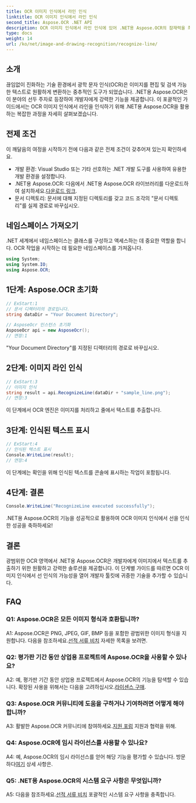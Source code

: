 ```yaml
---
title: OCR 이미지 인식에서 라인 인식
linktitle: OCR 이미지 인식에서 라인 인식
second_title: Aspose.OCR .NET API
description: OCR 이미지 인식에서 라인 인식에 있어 .NET용 Aspose.OCR의 잠재력을 최대한 활용해 보세요. 이미지에서 원활한 텍스트 추출을 위한 개발자 가이드입니다.
type: docs
weight: 14
url: /ko/net/image-and-drawing-recognition/recognize-line/
---
```

## 소개

끊임없이 진화하는 기술 환경에서 광학 문자 인식(OCR)은 이미지를 편집 및 검색 가능한 텍스트로 원활하게 변환하는 중추적인 도구가 되었습니다. .NET용 Aspose.OCR은 이 분야의 선두 주자로 등장하여 개발자에게 강력한 기능을 제공합니다. 이 포괄적인 가이드에서는 OCR 이미지 인식에서 라인을 인식하기 위해 .NET용 Aspose.OCR을 활용하는 복잡한 과정을 자세히 살펴보겠습니다.

## 전제 조건

이 깨달음의 여정을 시작하기 전에 다음과 같은 전제 조건이 갖추어져 있는지 확인하세요.

- 개발 환경: Visual Studio 또는 기타 선호하는 .NET 개발 도구를 사용하여 유용한 개발 환경을 설정합니다.
-  .NET용 Aspose.OCR: 다음에서 .NET용 Aspose.OCR 라이브러리를 다운로드하여 설치하세요.[다운로드 링크](https://releases.aspose.com/ocr/net/).
- 문서 디렉토리: 문서에 대해 지정된 디렉토리를 갖고 코드 조각의 "문서 디렉토리"를 실제 경로로 바꾸십시오.

## 네임스페이스 가져오기

.NET 세계에서 네임스페이스는 클래스를 구성하고 액세스하는 데 중요한 역할을 합니다. OCR 작업을 시작하는 데 필요한 네임스페이스를 가져옵니다.

```csharp
using System;
using System.IO;
using Aspose.OCR;
```

## 1단계: Aspose.OCR 초기화

```csharp
// ExStart:1
// 문서 디렉터리의 경로입니다.
string dataDir = "Your Document Directory";

// AsposeOcr 인스턴스 초기화
AsposeOcr api = new AsposeOcr();
// 연장:1
```

"Your Document Directory"를 지정된 디렉터리의 경로로 바꾸십시오.

## 2단계: 이미지 라인 인식

```csharp
// ExStart:3
// 이미지 인식
string result = api.RecognizeLine(dataDir + "sample_line.png");
// 연장:3
```

이 단계에서 OCR 엔진은 이미지를 처리하고 줄에서 텍스트를 추출합니다.

## 3단계: 인식된 텍스트 표시

```csharp
// ExStart:4
// 인식된 텍스트 표시
Console.WriteLine(result);
// 연장:4
```

이 단계에는 확인을 위해 인식된 텍스트를 콘솔에 표시하는 작업이 포함됩니다.

## 4단계: 결론

```csharp
Console.WriteLine("RecognizeLine executed successfully");
```

.NET용 Aspose.OCR의 기능을 성공적으로 활용하여 OCR 이미지 인식에서 선을 인식한 성공을 축하하세요!

## 결론

광범위한 OCR 영역에서 .NET용 Aspose.OCR은 개발자에게 이미지에서 텍스트를 추출하기 위한 원활하고 강력한 솔루션을 제공합니다. 이 단계별 가이드를 따르면 OCR 이미지 인식에서 선 인식의 가능성을 열어 개발자 툴킷에 귀중한 기술을 추가할 수 있습니다.

## FAQ

### Q1: Aspose.OCR은 모든 이미지 형식과 호환됩니까?

 A1: Aspose.OCR은 PNG, JPEG, GIF, BMP 등을 포함한 광범위한 이미지 형식을 지원합니다. 다음을 참조하세요.[선적 서류 비치](https://reference.aspose.com/ocr/net/) 자세한 목록을 보려면.

### Q2: 평가판 기간 동안 상업용 프로젝트에 Aspose.OCR을 사용할 수 있나요?

 A2: 예, 평가판 기간 동안 상업용 프로젝트에서 Aspose.OCR의 기능을 탐색할 수 있습니다. 확장된 사용을 위해서는 다음을 고려하십시오.[라이센스 구매](https://purchase.aspose.com/buy).

### Q3: Aspose.OCR 커뮤니티에 도움을 구하거나 기여하려면 어떻게 해야 합니까?

 A3: 활발한 Aspose.OCR 커뮤니티에 참여하세요.[지원 포럼](https://forum.aspose.com/c/ocr/16) 지원과 협력을 위해.

### Q4: Aspose.OCR에 임시 라이선스를 사용할 수 있나요?

A4: 예, Aspose.OCR의 임시 라이선스를 얻어 해당 기능을 평가할 수 있습니다. 방문하다[여기](https://purchase.aspose.com/temporary-license/) 상세 사항은.

### Q5: .NET용 Aspose.OCR의 시스템 요구 사항은 무엇입니까?

 A5: 다음을 참조하세요.[선적 서류 비치](https://reference.aspose.com/ocr/net/) 포괄적인 시스템 요구 사항을 충족합니다.